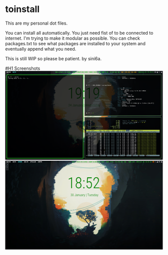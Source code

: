 # toinstall
This are my personal dot files. 

You can install all automatically. You just need fist of to be connected to internet. 
I'm trying to make it modular as possible. 
You can check packages.txt to see what packages are installed to your system and eventually append what you need.

This is still WIP so please be patient. 
by sini6a.

#H1 Screenshots![Alt text](/screenshots/scrot1.png?raw=true "Screenshot Fake Busy")
![Alt text](/screenshots/scrot2.png?raw=true "Screenshot Clean")
